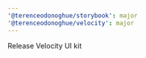 ```yaml
---
'@terenceodonoghue/storybook': major
'@terenceodonoghue/velocity': major
---
```


Release Velocity UI kit

